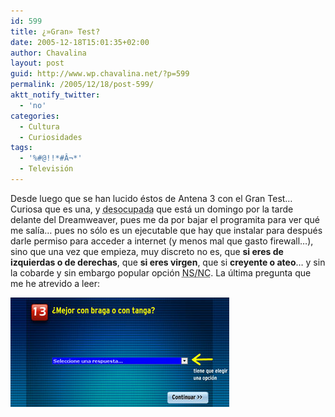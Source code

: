 ```yaml
---
id: 599
title: ¿»Gran» Test?
date: 2005-12-18T15:01:35+02:00
author: Chavalina
layout: post
guid: http://www.wp.chavalina.net/?p=599
permalink: /2005/12/18/post-599/
aktt_notify_twitter:
  - 'no'
categories:
  - Cultura
  - Curiosidades
tags:
  - '%#@!!*#Â¬*'
  - Televisión
---
```

Desde luego que se han lucido éstos de Antena 3 con el Gran Test…  
Curiosa que es una, y <acronym title="&iquest;se nota el sarcasmo?">desocupada</acronym> que está un domingo por la tarde delante del Dreamweaver, pues me da por bajar el programita para ver qué me salía… pues no sólo es un ejecutable que hay que instalar para después darle permiso para acceder a internet (y menos mal que gasto firewall…), sino que una vez que empieza, muy discreto no es, que **si eres de izquierdas o de derechas**, que **si eres virgen**, que si **creyente o ateo**… y sin la cobarde y sin embargo popular opción <acronym title="no sabe/no contesta">NS/NC</acronym>. La &uacute;ltima pregunta que me he atrevido a leer:

<p class="imgcentro">
  <img src="/imagenes/fotos/gran-test.jpg" alt="&iquest;Mejor con braga o tanga?" />
</p>